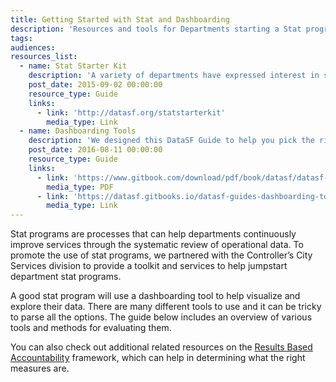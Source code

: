 ```yaml
---
title: Getting Started with Stat and Dashboarding
description: 'Resources and tools for Departments starting a Stat program or at a minimum, setting up basic dashboarding tools.'
tags:
audiences:
resources_list:
  - name: Stat Starter Kit
    description: 'A variety of departments have expressed interest in starting a Stat program. To help you get started, we created the Stat Starter Kit.'
    post_date: 2015-09-02 00:00:00
    resource_type: Guide
    links:
      - link: 'http://datasf.org/statstarterkit'
        media_type: Link
  - name: Dashboarding Tools
    description: 'We designed this DataSF Guide to help you pick the right tool for your dashboarding needs. Dashboarding tools help visualize your data. You can use them for public reporting, internal tracking or a Department Stat program.'
    post_date: 2016-08-11 00:00:00
    resource_type: Guide
    links:
      - link: 'https://www.gitbook.com/download/pdf/book/datasf/datasf-guides-dashboarding-tools'
        media_type: PDF
      - link: 'https://datasf.gitbooks.io/datasf-guides-dashboarding-tools/content/'
        media_type: Link
---
```



Stat programs are processes that can help departments continuously improve services through the systematic review of operational data. To promote the use of stat programs, we partnered with the Controller’s City Services division to provide a toolkit and services to help jumpstart department stat programs.

A good stat program will use a dashboarding tool to help visualize and explore their data. There are many different tools to use and it can be tricky to parse all the options. The guide below includes an overview of various tools and methods for evaluating them.

You can also check out additional related resources on the [Results Based Accountability](/resources/results-based-accountability-rba/) framework, which can help in determining what the right measures are.